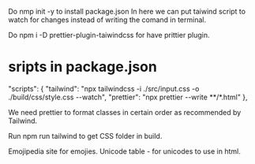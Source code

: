 Do nmp init -y to install package.json
In here we can put taiwind script to watch for changes instead of writing the comand in terminal.

Do npm i -D prettier-plugin-taiwindcss for have prittier plugin.

# sripts in package.json
"scripts": {
    "tailwind": "npx tailwindcss -i ./src/input.css -o ./build/css/style.css --watch",
    "prettier": "npx prettier --write **/*.html"
  },

  We need prettier to format classes in certain order as recommended by Tailwind.

  Run npm run tailwind to get CSS folder in build.

  Emojipedia site for emojies.
  Unicode table - for unicodes to use in html.